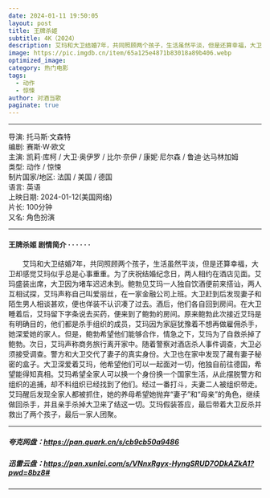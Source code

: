 ```yaml
---
date: 2024-01-11 19:50:05
layout: post
title: 王牌杀姬
subtitle: 4K（2024）
description: 艾玛和大卫结婚7年，共同照顾两个孩子，生活虽然平淡，但是还算幸福，大卫却感觉艾玛似乎总是心事重重。为了庆祝结婚纪念日，两人相约在酒店见面。艾玛盛装出席，大卫因为堵车迟迟未到...
image: https://pic.imgdb.cn/item/65a125e4871b83018a89b406.webp
optimized_image: 
category: 热门电影
tags:
  - 动作
  - 惊悚
author: 对酒当歌
paginate: true
---
```

---

导演: 托马斯·文森特  
编剧: 赛斯·W·欧文  
主演: 凯莉·库柯 / 大卫·奥伊罗 / 比尔·奈伊 / 康妮·尼尔森 / 鲁迪·达马林加姆  
类型: 动作 / 惊悚  
制片国家/地区: 法国 / 美国 / 德国  
语言: 英语  
上映日期: 2024-01-12(美国网络)  
片长: 100分钟  
又名: 角色扮演  

---

#### 王牌杀姬 剧情简介 · · · · · ·

　　艾玛和大卫结婚7年，共同照顾两个孩子，生活虽然平淡，但是还算幸福，大卫却感觉艾玛似乎总是心事重重。为了庆祝结婚纪念日，两人相约在酒店见面。艾玛盛装出席，大卫因为堵车迟迟未到。鲍勃见艾玛一人独自饮酒便前来搭讪，两人互相试探，艾玛声称自己叫爱丽丝，在一家金融公司上班。大卫赶到后发现妻子和陌生男人相谈甚欢，便也佯装不认识凑了过去。酒后，他们各自回到房间。在大卫睡着后，艾玛留下字条说去买药，便来到了鲍勃的房间。原来鲍勃此次接近艾玛是有明确目的，他们都是杀手组织的成员，艾玛因为家庭犹豫着不想再做雇佣杀手，她深爱她的家人。但是，鲍勃希望他们能够合作，情急之下，艾玛为了自救杀掉了鲍勃。次日，艾玛声称商务旅行离开家中。随着警察对酒店杀人事件调查，大卫必须接受调查。警方和大卫交代了妻子的真实身份。大卫也在家中发现了藏有妻子秘密的盒子。大卫深爱着艾玛，他希望他们可以一起面对一切，他独自前往德国，希望能得知真相。艾玛希望全家人可以换一个身份换一个国家生活，从此摆脱警方和组织的追捕，却不料组织已经找到了他们。经过一番打斗，夫妻二人被组织带走。艾玛醒后发现全家人都被抓住，她的养母希望她抛弃“妻子”和“母亲”的角色，继续做回杀手，并且亲手杀掉大卫来了结这一切。艾玛假装答应，最后带着大卫反杀并救出了两个孩子，最后一家人团聚。

---

##### 夸克网盘：<https://pan.quark.cn/s/cb9cb50a9486>

##### 迅雷云盘：<https://pan.xunlei.com/s/VNnxRgyx-HyngSRUD7ODkAZkA1?pwd=8bz8#>

---
